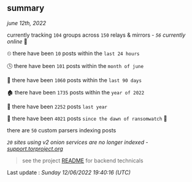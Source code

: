 
## summary
_june 12th, 2022_

currently tracking `104` groups across `150` relays & mirrors - _`56` currently online_ 📡

⏲ there have been `10` posts within the `last 24 hours`

🕓 there have been `101` posts within the `month of june`

📅 there have been `1060` posts within the `last 90 days`

🏚 there have been `1735` posts within the `year of 2022`

🚀 there have been `2252` posts `last year`

🦕 there have been `4021` posts `since the dawn of ransomwatch` 🐣

there are `50` custom parsers indexing posts

_`20` sites using v2 onion services are no longer indexed - [support.torproject.org](https://support.torproject.org/onionservices/v2-deprecation/)_

> see the project [README](https://github.com/jmousqueton/ransomwatch#readme) for backend technicals



Last update : _Sunday 12/06/2022 19:40:16 (UTC)_

